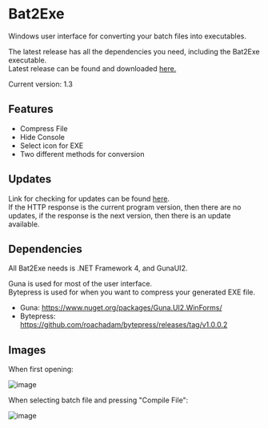 # Bat2Exe
Windows user interface for converting your batch files into executables.                                                                                                                                                                                                                                                                   

The latest release has all the dependencies you need, including the Bat2Exe executable.                                                                          
Latest release can be found and downloaded [here.](https://github.com/dehoisted/Bat2Exe/releases/tag/1.3)                                                                                                                                                   

Current version: 1.3

## Features
+ Compress File
+ Hide Console
+ Select icon for EXE
+ Two different methods for conversion

## Updates
Link for checking for updates can be found [here](https://pastebin.com/raw/DS0hgb0F).                                                                                               
If the HTTP response is the current program version, then there are no updates, if the response is the next version, then there is an update available.

## Dependencies
All Bat2Exe needs is .NET Framework 4, and GunaUI2.

Guna is used for most of the user interface.                                                                                     
Bytepress is used for when you want to compress your generated EXE file.
+ Guna: https://www.nuget.org/packages/Guna.UI2.WinForms/                                                               
+ Bytepress: https://github.com/roachadam/bytepress/releases/tag/v1.0.0.2

## Images
When first opening:

![image](https://user-images.githubusercontent.com/75084509/126585025-52e03a42-a4ea-4cc5-a206-7f12faddfda4.png)

When selecting batch file and pressing "Compile File":

![image](https://user-images.githubusercontent.com/75084509/128647783-23090f0f-9bc1-4d3f-bbbb-272be13ae5f0.png)
